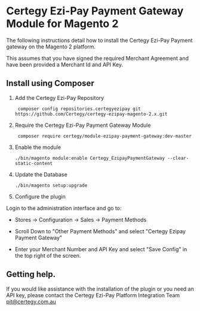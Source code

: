 # Certegy Ezi-Pay Payment Gateway Module for Magento 2

The following instructions detail how to install the Certegy Ezi-Pay Payment gateway on the Magento 2 platform.

This assumes that you have signed the required Merchant Agreement and have been provided a Merchant Id and API Key.

## Install using Composer 

 
1. Add the Certegy Ezi-Pay Repository 

        composer config repositories.certegyezipay git https://github.com/Certegy/certegy-ezipay-magento-2.x.git

2. Require the Certegy Ezi-Pay Payment Gateway Module

        composer require certegy/module-ezipay-payment-gateway:dev-master

3. Enable the module 
       
       ./bin/magento module:enable Certegy_EzipayPaymentGateway --clear-static-content

4. Update the Database 

       ./bin/magento setup:upgrade

5.  Configure the plugin

Login to the  administration interface and go to:
  
 * Stores -> Configuration -> Sales -> Payment Methods 

 * Scroll Down to "Other Payment Methods" and select "Certegy Ezipay Payment Gateway" 

 * Enter your Merchant Number and API Key and select "Save Config" in the top right of the screen. 


## Getting help. 

If you would like assistance with the installation of the plugin or you need an API key, please contact the Certegy Ezi-Pay Platform Integration Team pit@certegy.com.au


